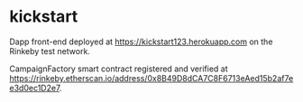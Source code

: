 # kickstart

Dapp front-end deployed at https://kickstart123.herokuapp.com on the Rinkeby test network.

CampaignFactory smart contract registered and verified at https://rinkeby.etherscan.io/address/0x8B49D8dCA7C8F6713eAed15b2af7ee3d0ec1D2e7.
